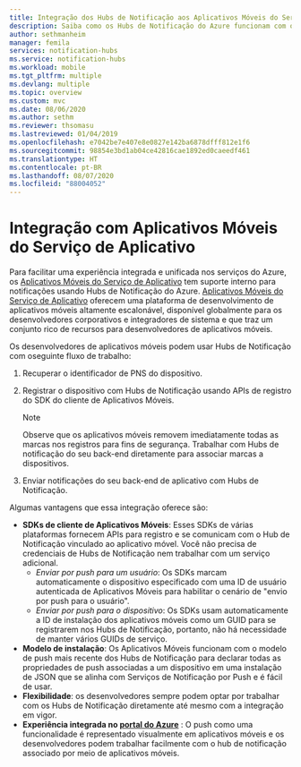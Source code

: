 ```yaml
---
title: Integração dos Hubs de Notificação aos Aplicativos Móveis do Serviço de Aplicativo
description: Saiba como os Hubs de Notificação do Azure funcionam com os Aplicativos Móveis do Serviço de Aplicativo do Azure.
author: sethmanheim
manager: femila
services: notification-hubs
ms.service: notification-hubs
ms.workload: mobile
ms.tgt_pltfrm: multiple
ms.devlang: multiple
ms.topic: overview
ms.custom: mvc
ms.date: 08/06/2020
ms.author: sethm
ms.reviewer: thsomasu
ms.lastreviewed: 01/04/2019
ms.openlocfilehash: e7042be7e407e8e0827e142ba6878dfff812e1f6
ms.sourcegitcommit: 98854e3bd1ab04ce42816cae1892ed0caeedf461
ms.translationtype: HT
ms.contentlocale: pt-BR
ms.lasthandoff: 08/07/2020
ms.locfileid: "88004052"
---
```

# <a name="integration-with-app-service-mobile-apps"></a>Integração com Aplicativos Móveis do Serviço de Aplicativo

Para facilitar uma experiência integrada e unificada nos serviços do Azure, os [Aplicativos Móveis do Serviço de Aplicativo](/previous-versions/azure/app-service-mobile/app-service-mobile-value-prop) tem suporte interno para notificações usando Hubs de Notificação do Azure. [Aplicativos Móveis do Serviço de Aplicativo](/previous-versions/azure/app-service-mobile/app-service-mobile-value-prop) oferecem uma plataforma de desenvolvimento de aplicativos móveis altamente escalonável, disponível globalmente para os desenvolvedores corporativos e integradores de sistema e que traz um conjunto rico de recursos para desenvolvedores de aplicativos móveis.

Os desenvolvedores de aplicativos móveis podem usar Hubs de Notificação com oseguinte fluxo de trabalho:

1. Recuperar o identificador de PNS do dispositivo.
2. Registrar o dispositivo com Hubs de Notificação usando APIs de registro do SDK do cliente de Aplicativos Móveis.

    > [!NOTE]
    > Observe que os aplicativos móveis removem imediatamente todas as marcas nos registros para fins de segurança. Trabalhar com Hubs de notificação do seu back-end diretamente para associar marcas a dispositivos.

3. Enviar notificações do seu back-end de aplicativo com Hubs de Notificação.

Algumas vantagens que essa integração oferece são:

- **SDKs de cliente de Aplicativos Móveis**: Esses SDKs de várias plataformas fornecem APIs para registro e se comunicam com o Hub de Notificação vinculado ao aplicativo móvel. Você não precisa de credenciais de Hubs de Notificação nem trabalhar com um serviço adicional.
  - *Enviar por push para um usuário*: Os SDKs marcam automaticamente o dispositivo especificado com uma ID de usuário autenticada de Aplicativos Móveis para habilitar o cenário de "envio por push para o usuário".
  - *Enviar por push para o dispositivo*: Os SDKs usam automaticamente a ID de instalação dos aplicativos móveis como um GUID para se registrarem nos Hubs de Notificação, portanto, não há necessidade de manter vários GUIDs de serviço.
- **Modelo de instalação**: Os Aplicativos Móveis funcionam com o modelo de push mais recente dos Hubs de Notificação para declarar todas as propriedades de push associadas a um dispositivo em uma instalação de JSON que se alinha com Serviços de Notificação por Push e é fácil de usar.
- **Flexibilidade**: os desenvolvedores sempre podem optar por trabalhar com os Hubs de Notificação diretamente até mesmo com a integração em vigor.
- **Experiência integrada no [portal do Azure](https://portal.azure.com)** : O push como uma funcionalidade é representado visualmente em aplicativos móveis e os desenvolvedores podem trabalhar facilmente com o hub de notificação associado por meio de aplicativos móveis.
